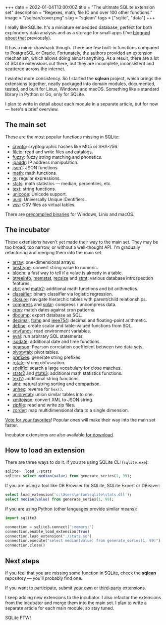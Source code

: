 +++
date = 2022-01-04T13:00:00Z
title = "The ultimate SQLite extension set"
description = "Regexes, math, file IO and over 100 other functions."
image = "/sqlean/cover.png"
slug = "sqlean"
tags = ["sqlite", "data"]
+++

I really like SQLite. It's a miniature embedded database, perfect for both exploratory data analysis and as a storage for small apps (I've [blogged about that](/sqlite-is-not-a-toy-database/) previously).

It has a minor drawback though. There are few built-in functions compared to PostgreSQL or Oracle. Fortunately, the authors provided an extension mechanism, which allows doing almost anything. As a result, there are a lot of SQLite extensions out there, but they are incomplete, inconsistent and scattered across the internet.

I wanted more consistency. So I started the **sqlean** project, which brings the extensions together, neatly packaged into domain modules, documented, tested, and built for Linux, Windows and macOS. Something like a standard library in Python or Go, only for SQLite.

I plan to write in detail about each module in a separate article, but for now — here's a brief overview.

## The main set

These are the most popular functions missing in SQLite:

-   [crypto](https://github.com/nalgeon/sqlean/blob/main/docs/crypto.md): cryptographic hashes like MD5 or SHA-256.
-   [fileio](https://github.com/nalgeon/sqlean/blob/main/docs/fileio.md): read and write files and catalogs.
-   [fuzzy](https://github.com/nalgeon/sqlean/blob/main/docs/fuzzy.md): fuzzy string matching and phonetics.
-   [ipaddr](https://github.com/nalgeon/sqlean/blob/main/docs/ipaddr.md): IP address manipulation.
-   [json1](https://github.com/nalgeon/sqlean/blob/main/docs/json1.md): JSON functions.
-   [math](https://github.com/nalgeon/sqlean/blob/main/docs/math.md): math functions.
-   [re](https://github.com/nalgeon/sqlean/blob/main/docs/re.md): regular expressions.
-   [stats](https://github.com/nalgeon/sqlean/blob/main/docs/stats.md): math statistics — median, percentiles, etc.
-   [text](https://github.com/nalgeon/sqlean/blob/main/docs/text.md): string functions.
-   [unicode](https://github.com/nalgeon/sqlean/blob/main/docs/unicode.md): Unicode support.
-   [uuid](https://github.com/nalgeon/sqlean/blob/main/docs/uuid.md): Universally Unique IDentifiers.
-   [vsv](https://github.com/nalgeon/sqlean/blob/main/docs/vsv.md): CSV files as virtual tables.

There are [precompiled binaries](https://github.com/nalgeon/sqlean/releases/latest) for Windows, Linix and macOS.

## The incubator

These extensions haven't yet made their way to the main set. They may be too broad, too narrow, or without a well-thought API. I'm gradually refactoring and merging them into the main set:

-   [array](https://github.com/nalgeon/sqlean/issues/27#issuecomment-1004109889): one-dimensional arrays.
-   [besttype](https://github.com/nalgeon/sqlean/issues/27#issuecomment-999732640): convert string value to numeric.
-   [bloom](https://github.com/nalgeon/sqlean/issues/27#issuecomment-1002267134): a fast way to tell if a value is already in a table.
-   [btreeinfo](https://github.com/nalgeon/sqlean/issues/27#issuecomment-1004896027), [memstat](https://github.com/nalgeon/sqlean/issues/27#issuecomment-1007421989), [recsize](https://github.com/nalgeon/sqlean/issues/27#issuecomment-999732907) and [stmt](https://github.com/nalgeon/sqlean/issues/27#issuecomment-1007654407): various database introspection features.
-   [cbrt](https://github.com/nalgeon/sqlean/issues/27#issuecomment-996605444) and [math2](https://github.com/nalgeon/sqlean/issues/27#issuecomment-999128539): additional math functions and bit arithmetics.
-   [classifier](https://github.com/nalgeon/sqlean/issues/27#issuecomment-1001239676): binary classifier via logistic regression.
-   [closure](https://github.com/nalgeon/sqlean/issues/27#issuecomment-1004931771): navigate hierarchic tables with parent/child relationships.
-   [compress](https://github.com/nalgeon/sqlean/issues/27#issuecomment-1000937999) and [sqlar](https://github.com/nalgeon/sqlean/issues/27#issuecomment-1000938046): compress / uncompress data.
-   [cron](https://github.com/nalgeon/sqlean/issues/27#issuecomment-997427979): match dates against cron patterns.
-   [dbdump](https://github.com/nalgeon/sqlean/issues/27#issuecomment-1006791300): export database as SQL.
-   [decimal](https://github.com/nalgeon/sqlean/issues/27#issuecomment-1007348326), [fcmp](https://github.com/nalgeon/sqlean/issues/27#issuecomment-997482625) and [ieee754](https://github.com/nalgeon/sqlean/issues/27#issuecomment-1007375162): decimal and floating-point arithmetic.
-   [define](https://github.com/nalgeon/sqlean/issues/27#issuecomment-1004347222): create scalar and table-valued functions from SQL.
-   [envfuncs](https://github.com/nalgeon/sqlean/issues/27#issuecomment-997423609): read environment variables.
-   [eval](https://github.com/nalgeon/sqlean/issues/27#issuecomment-996432840): run arbitrary SQL statements.
-   [isodate](https://github.com/nalgeon/sqlean/issues/27#issuecomment-998138191): additional date and time functions.
-   [pearson](https://github.com/nalgeon/sqlean/issues/27#issuecomment-997417836): Pearson correlation coefficient between two data sets.
-   [pivotvtab](https://github.com/nalgeon/sqlean/issues/27#issuecomment-997052157): pivot tables.
-   [prefixes](https://github.com/nalgeon/sqlean/issues/27#issuecomment-1007464840): generate string prefixes.
-   [rotate](https://github.com/nalgeon/sqlean/issues/27#issuecomment-1007500659): string obfuscation.
-   [spellfix](https://github.com/nalgeon/sqlean/issues/27#issuecomment-1002297477): search a large vocabulary for close matches.
-   [stats2](https://github.com/nalgeon/sqlean/issues/27#issuecomment-1000902666) and [stats3](https://github.com/nalgeon/sqlean/issues/27#issuecomment-1002703581): additional math statistics functions.
-   [text2](https://github.com/nalgeon/sqlean/issues/27#issuecomment-1003105288): additional string functions.
-   [uint](https://github.com/nalgeon/sqlean/issues/27#issuecomment-1001232670): natural string sorting and comparison.
-   [unhex](https://github.com/nalgeon/sqlean/issues/27#issuecomment-997432989): reverse for `hex()`.
-   [unionvtab](https://github.com/nalgeon/sqlean/issues/27#issuecomment-1007687162): union similar tables into one.
-   [xmltojson](https://github.com/nalgeon/sqlean/issues/27#issuecomment-997018486): convert XML to JSON string.
-   [zipfile](https://github.com/nalgeon/sqlean/issues/27#issuecomment-1001190336): read and write zip files.
-   [zorder](https://github.com/nalgeon/sqlean/issues/27#issuecomment-1007733209): map multidimensional data to a single dimension.

[Vote for your favorites](https://github.com/nalgeon/sqlean/issues/27)! Popular ones will make their way into the main set faster.

Incubator extensions are also available [for download](https://github.com/nalgeon/sqlean/releases/tag/incubator).

## How to load an extension

There are three ways to do it. If you are using SQLite CLI (`sqlite.exe`):

```sql
sqlite> .load ./stats
sqlite> select median(value) from generate_series(1, 99);
```

If you are using a tool like DB Browser for SQLite, SQLite Expert or DBeaver:

```sql
select load_extension('c:\Users\anton\sqlite\stats.dll');
select median(value) from generate_series(1, 99);
```

If you are using Python (other languages provide similar means):

```python
import sqlite3

connection = sqlite3.connect(":memory:")
connection.enable_load_extension(True)
connection.load_extension("./stats.so")
connection.execute("select median(value) from generate_series(1, 99)")
connection.close()
```

## Next steps

If you feel that you are missing some function in SQLite, check the [**sqlean**](https://github.com/nalgeon/sqlean) repository — you'll probably find one.

If you want to participate, submit [your own](https://github.com/nalgeon/sqlean/blob/incubator/docs/submit.md) or [third-party](https://github.com/nalgeon/sqlean/blob/incubator/docs/external.md) extensions.

I keep adding new extensions to the incubator. I also refactor the extensions from the incubator and merge them into the main set. I plan to write a separate article for each main module, so stay tuned.

SQLite FTW!
